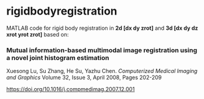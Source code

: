 # rigidbodyregistration

MATLAB code for rigid body registration in **2d [dx dy zrot]** and **3d [dx dy dz xrot yrot zrot]** based on:

### Mutual information-based multimodal image registration using a novel joint histogram estimation
Xuesong Lu, Su Zhang, He Su, Yazhu Chen.
*Computerized Medical Imaging and Graphics*
Volume 32, Issue 3, April 2008, Pages 202-209

https://doi.org/10.1016/j.compmedimag.2007.12.001
